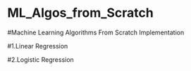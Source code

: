 # ML_Algos_from_Scratch
#Machine Learning Algorithms From Scratch Implementation

#1.Linear Regression

#2.Logistic Regression

